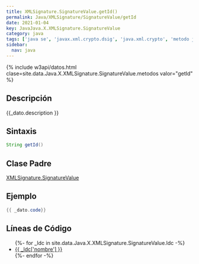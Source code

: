 ```yaml
---
title: XMLSignature.SignatureValue.getId()
permalink: Java/XMLSignature/SignatureValue/getId
date: 2021-01-04
key: JavaJava.X.XMLSignature.SignatureValue
category: java
tags: ['java se', 'javax.xml.crypto.dsig', 'java.xml.crypto', 'metodo java', 'Java 1.0']
sidebar: 
  nav: java
---
```


{% include w3api/datos.html clase=site.data.Java.X.XMLSignature.SignatureValue.metodos valor="getId" %}

## Descripción
{{_dato.description }}

## Sintaxis
~~~java
String getId()
~~~

## Clase Padre
[XMLSignature.SignatureValue](/Java/XMLSignature/SignatureValue/)

## Ejemplo
~~~java
{{ _dato.code}}
~~~

## Líneas de Código
<ul>
{%- for _ldc in site.data.Java.X.XMLSignature.SignatureValue.ldc -%}
   <li>
       <a href="{{_ldc['url'] }}">{{ _ldc['nombre'] }}</a>
   </li>
{%- endfor -%}
</ul>
